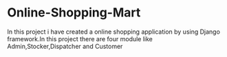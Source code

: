 # Online-Shopping-Mart
In this project i have created a online shopping application by using Django framework.In this project there are four module like Admin,Stocker,Dispatcher and Customer
